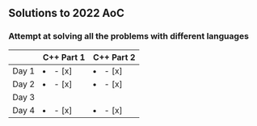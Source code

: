 ## Solutions to 2022 AoC

### Attempt at solving all the problems with different languages

|       | C++ Part 1      | C++ Part 2      |
|-------|-----------------|-----------------|
| Day 1 | <li>- [x] </li> | <li>- [x] </li> |
| Day 2 | <li>- [x] </li>  | <li>- [x] </li> |
| Day 3 |                 |                 |
| Day 4 | <li>- [x] </li> | <li>- [x] </li> |